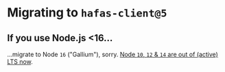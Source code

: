 # Migrating to `hafas-client@5`

## If you use Node.js <16…

…migrate to Node `16` ("Gallium"), sorry. [Node `10`, `12` & `14` are out of (active) LTS now](https://nodejs.org/en/about/releases/).

